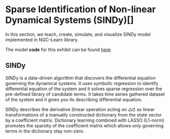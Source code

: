 # Sparse Identification of Non-linear Dynamical Systems (SINDy)[]

In this section, we teach, create, simulate, and visualize SINDy model implemented in NGC-Learn library. 







The model **code** for this exhibit can be found [here](https://github.com/NACLab/ngc-learn/sindy/sindy.py).

## SINDy 
SINDy is a data-driven algorithm that discovers the differential equation governing the dynamical systems. It uses symbolic regression to identify differential equation of the system and it solves sparse regression over the pre-defined library of candidate terms. It takes time series gathered dataset of the system and it gives you its describing differential equation.




SINDy describes the derivative (linear operation acting on △t) as linear transformations
of a manually constructed dictionary from the state vector by a coefficient matrix.
Dictionary learning combined with LASSO (L1-norm) promotes the sparsity of the coefficient matrix
which allows only governing terms in the dictionary stay non-zero.


